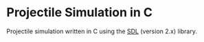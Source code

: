# Projectile Simulation in C

Projectile simulation written in C using the [SDL](https://www.libsdl.org/) (version 2.x) library.
